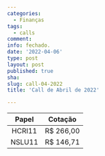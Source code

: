 ```yaml
---
categories:
  - Finanças
tags:
  - calls
comment: 
info: fechado.
date: '2022-04-06'
type: post
layout: post
published: true
sha: 
slug: call-04-2022
title: 'Call de Abril de 2022'

---
```

| **Papel** | **Cotação** |
|:---------:|:-----------:|
| HCRI11 | R$ 266,00 |
| NSLU11 | R$ 146,71 |
